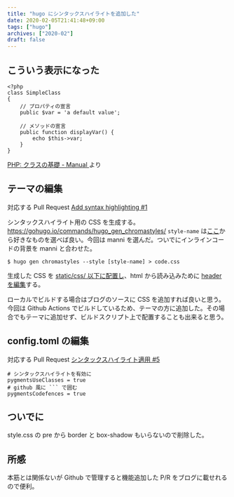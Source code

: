 ```yaml
---
title: "hugo にシンタックスハイライトを追加した"
date: 2020-02-05T21:41:48+09:00
tags: ["hugo"]
archives: ["2020-02"]
draft: false
---
```

## こういう表示になった
```simple.php
<?php
class SimpleClass
{
    // プロパティの宣言
    public $var = 'a default value';

    // メソッドの宣言
    public function displayVar() {
        echo $this->var;
    }
}
```
[PHP: クラスの基礎 - Manual ](https://www.php.net/manual/ja/language.oop5.basic.php) より

## テーマの編集

対応する Pull Request
[Add syntax highlighting #1](https://github.com/tbsmcd/hugo-xmin/pull/1)


シンタックスハイライト用の CSS を生成する。https://gohugo.io/commands/hugo_gen_chromastyles/
`style-name` は[ここ](https://xyproto.github.io/splash/docs/longer/index.html)から好きなものを選べば良い。今回は manni を選んだ。ついでにインラインコードの背景を manni と合わせた。
```
$ hugo gen chromastyles --style [style-name] > code.css
```

生成した CSS を [static/css/ 以下に配置し](https://github.com/tbsmcd/hugo-xmin/pull/1/files#diff-8b819c8434b56b4e51f882d264ee6fbe)、html から読み込みために [header を編集](https://github.com/tbsmcd/hugo-xmin/pull/1/files#diff-8ab16b2cae0b26a574b75e8e5c19e378)する。

ローカルでビルドする場合はブログのソースに CSS を追加すれば良いと思う。今回は Github Actions でビルドしているため、テーマの方に追加した。その場合でもテーマに追加せず、ビルドスクリプト上で配置することも出来ると思う。

## config.toml の編集

対応する Pull Request
[シンタックスハイライト適用 #5](https://github.com/tbsmcd/tbsmcd.github.io/pull/5)

```
# シンタックスハイライトを有効に
pygmentsUseClasses = true
# github 風に ``` で囲む
pygmentsCodefences = true
```

## ついでに

style.css の pre から border と box-shadow もいらないので削除した。

## 所感

本筋とは関係ないが Github で管理すると機能追加した P/R をブログに載せれるので便利。
